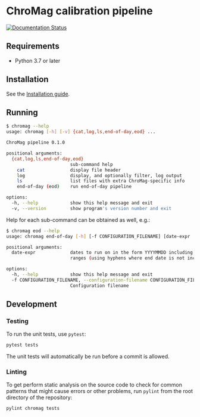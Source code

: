 # ChroMag calibration pipeline

[![Documentation Status](https://readthedocs.org/projects/chromag/badge/?version=latest)](https://chromag.readthedocs.io/en/latest/?badge=latest)

## Requirements

- Python 3.7 or later

## Installation

See the [Installation guide].

## Running

``` bash
$ chromag --help
usage: chromag [-h] [-v] {cat,log,ls,end-of-day,eod} ...

ChroMag pipeline 0.1.0

positional arguments:
  {cat,log,ls,end-of-day,eod}
                        sub-command help
    cat                 display file header
    log                 display, and optionally filter, log output
    ls                  list files with extra ChroMag-specific info
    end-of-day (eod)    run end-of-day pipeline

options:
  -h, --help            show this help message and exit
  -v, --version         show program's version number and exit
```

Help for each sub-command can be obtained as well, e.g.:

``` bash
$ chromag eod --help
usage: chromag end-of-day [-h] [-f CONFIGURATION_FILENAME] [date-expr ...]

positional arguments:
  date-expr             dates to run on in the form YYYYMMDD including lists (using commas) and
                        ranges (using hyphens where end date is not included)

options:
  -h, --help            show this help message and exit
  -f CONFIGURATION_FILENAME, --configuration-filename CONFIGURATION_FILENAME
                        Configuration filename
```

## Development

### Testing

To run the unit tests, use `pytest`:

``` bash
pytest tests
```

The unit tests will automatically be run before a commit is allowed.

### Linting

To get perform static analysis on the source code to check for common patterns
that might cause errors or other problems, run `pylint` from the root directory
of the repository:

``` bash
pylint chromag tests
```

[Installation guide]: INSTALLATION.rst
